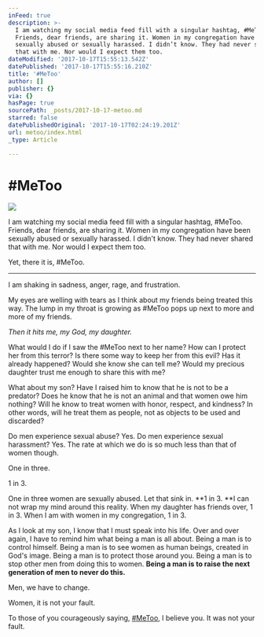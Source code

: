 ```yaml
---
inFeed: true
description: >-
  I am watching my social media feed fill with a singular hashtag, #MeToo.
  Friends, dear friends, are sharing it. Women in my congregation have been
  sexually abused or sexually harassed. I didn’t know. They had never shared
  that with me. Nor would I expect them too.
dateModified: '2017-10-17T15:55:13.542Z'
datePublished: '2017-10-17T15:55:16.210Z'
title: '#MeToo'
author: []
publisher: {}
via: {}
hasPage: true
sourcePath: _posts/2017-10-17-metoo.md
starred: false
datePublishedOriginal: '2017-10-17T02:24:19.201Z'
url: metoo/index.html
_type: Article

---
```

# \#MeToo
![](https://the-grid-user-content.s3-us-west-2.amazonaws.com/b60fb34c-5481-45a6-8bd6-deb76dae2a9b.jpg)

I am watching my social media feed fill with a singular hashtag, \#MeToo. Friends, dear friends, are sharing it. Women in my congregation have been sexually abused or sexually harassed. I didn't know. They had never shared that with me. Nor would I expect them too.

Yet, there it is, \#MeToo.

---

I am shaking in sadness, anger, rage, and frustration.

My eyes are welling with tears as I think about my friends being treated this way. The lump in my throat is growing as \#MeToo pops up next to more and more of my friends.

_Then it hits me, my God, my daughter._

What would I do if I saw the \#MeToo next to her name? How can I protect her from this terror? Is there some way to keep her from this evil? Has it already happened? Would she know she can tell me? Would my precious daughter trust me enough to share this with me?

What about my son? Have I raised him to know that he is not to be a predator? Does he know that he is not an animal and that women owe him nothing? Will he know to treat women with honor, respect, and kindness? In other words, will he treat them as people, not as objects to be used and discarded?

Do men experience sexual abuse? Yes. Do men experience sexual harassment? Yes. The rate at which we do is so much less than that of women though.

One in three.

1 in 3\.

One in three women are sexually abused. Let that sink in. **1 in 3\. **I can not wrap my mind around this reality. When my daughter has friends over, 1 in 3\. When I am with women in my congregation, 1 in 3\.

As I look at my son, I know that I must speak into his life. Over and over again, I have to remind him what being a man is all about. Being a man is to control himself. Being a man is to see women as human beings, created in God's image. Being a man is to protect those around you. Being a man is to stop other men from doing this to women. **Being a man is to raise the next generation of men to never do this.**

Men, we have to change.

Women, it is not your fault.

To those of you courageously saying, [\#MeToo][0], I believe you. It was not your fault.

[0]: https://twitter.com/hashtag/MeToo?src=hash